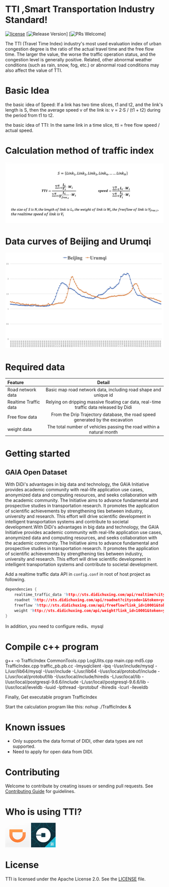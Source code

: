 # TTI ,Smart Transportation Industry Standard! 

[![license](http://img.shields.io/badge/license-Apache2.0-brightgreen.svg?style=flat)](https://github.com/didichuxing/TrafficIndex/blob/master/LICENSE)
[![Release Version](https://img.shields.io/badge/release-0.9.8-red.svg)]
[![PRs Welcome](https://img.shields.io/badge/PRs-welcome-brightgreen.svg)]

The TTI (Travel Time Index) industry's most used evaluation index of urban 
congestion degree is the ratio of the actual travel time and the free flow time.
The larger the value, the worse the traffic operation status, and the congestion 
level is generally positive. Related, other abnormal weather conditions (such as rain, snow, fog, etc.)
or abnormal road conditions may also affect the value of TTI.

# Basic Idea

the basic idea of Speed:
If a link has two time slices, t1 and t2, and the link's length is S, then the average speed v of the link is: 
v = 2·S / (t1 + t2) during the period from t1 to t2.

the basic idea of TTI:
In the same link in a time slice, tti = free flow speed / actual speed.

# Calculation method of traffic index

![TTI](method.jpg)
# Data curves of Beijing and Urumqi
![TTI](demo.jpg)

# Required data

| Feature | Detail |
|:-------------|:-------------:|
| Road network data | Basic map road network data, including road shape and unique id |
| Realtime Traffic data | Relying on dripping massive floating car data, real-time traffic data released by Didi |
| Free flow data | From the Drip Trajectory database, the road speed generated by the excavation |
| weight data | The total number of vehicles passing the road within a natural month |

# Getting started

## GAIA Open Dataset
With DiDi's advantages in big data and technology, the GAIA Initiative provides academic community with real-life application use cases, anonymized data and computing resources, and seeks collaboration with the academic community. The Initiative aims to advance fundamental and prospective studies in transportation research. It promotes the application of scientific achievements by strengthening ties between industry, university and research. This effort will drive scientific development in intelligent transportation systems and contribute to societal development.With DiDi's advantages in big data and technology, the GAIA Initiative provides academic community with real-life application use cases, anonymized data and computing resources, and seeks collaboration with the academic community. The Initiative aims to advance fundamental and prospective studies in transportation research. It promotes the application of scientific achievements by strengthening ties between industry, university and research. This effort will drive scientific development in intelligent transportation systems and contribute to societal development.

Add a realtime traffic data API in `config.conf` in root of host project as following.

``` c++
dependencies {
    realtime_traffic_data 'http://sts.didichuxing.com/api/realtime?citycode=1&token=your token'
    roadnet 'http://sts.didichuxing.com/api/roadnet?citycode=1&token=your token'
    freeflow 'http://sts.didichuxing.com/api/freeflow?link_id=10001&token=your token'
    weight 'http://sts.didichuxing.com/api/weight?link_id=10001&token=your token'
}
```
In addition, you need to configure redis、mysql

# Compile c++ program
g++ -o TrafficIndex CommonTools.cpp LogUlits.cpp main.cpp md5.cpp TrafficIndex.cpp traffic_pb.pb.cc -lmysqlclient -lpq -I/usr/include/mysql -L/usr/lib64/mysql -I/usr/include -L/usr/lib64 -I/usr/local/protobuf/include -L/usr/local/protobuf/lib -I/usr/local/include/hiredis -L/usr/local/lib -I/usr/local/postgresql-9.6.6/include -L/usr/local/postgresql-9.6.6/lib -I/usr/local/leveldb -luuid -lpthread -lprotobuf -lhiredis -lcurl -lleveldb

Finally, Get executable program TrafficIndex

Start the calculation program like this:
nohup ./TrafficIndex &

# Known issues

* Only supports the data format of DIDI, other data types are not supported.
* Need to apply for open data from DIDI.

# Contributing

Welcome to contribute by creating issues or sending pull requests. See [Contributing Guide](CONTRIBUTING.md) for guidelines.

# Who is using TTI?

<img src="didi.png" width="78px" align="center" alt="滴滴出行"/> <img src="uber-china.png" width="78px" align="center" alt="Uber中国"/>

# License

TTI is licensed under the Apache License 2.0. See the [LICENSE](LICENSE) file.
